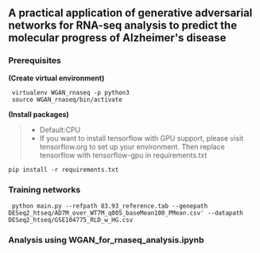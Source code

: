 ## A practical application of generative adversarial networks for RNA-seq analysis to predict the molecular progress of Alzheimer's disease

### Prerequisites
__(Create virtual environment)__

     virtualenv WGAN_rnaseq -p python3
     source WGAN_rnaseq/bin/activate


__(Install packages)__  
>* Default:CPU
>* If you want to install tensorflow with GPU support, please visit tensorflow.org to set up your environment. Then replace tensorflow with tensorflow-gpu in requirements.txt  

    pip install -r requirements.txt  

### Training networks
     python main.py --refpath 83.93_reference.tab --genepath DESeq2_htseq/AD7M_over_WT7M_q005_baseMean100_PMean.csv' --datapath DESeq2_htseq/GSE104775_RLD_w_HG.csv  

### Analysis using WGAN_for_rnaseq_analysis.ipynb

